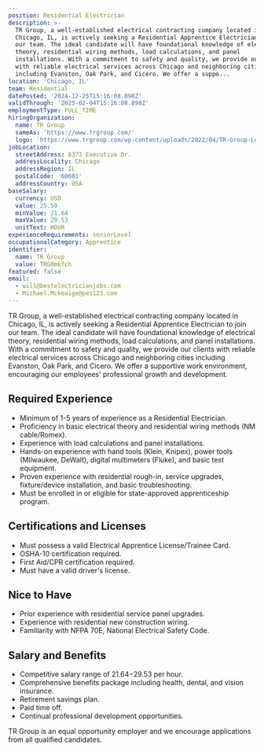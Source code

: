 ```yaml
---
position: Residential Electrician
description: >-
  TR Group, a well-established electrical contracting company located in
  Chicago, IL, is actively seeking a Residential Apprentice Electrician to join
  our team. The ideal candidate will have foundational knowledge of electrical
  theory, residential wiring methods, load calculations, and panel
  installations. With a commitment to safety and quality, we provide our clients
  with reliable electrical services across Chicago and neighboring cities
  including Evanston, Oak Park, and Cicero. We offer a suppo...
location: 'Chicago, IL'
team: Residential
datePosted: '2024-12-25T15:16:08.898Z'
validThrough: '2025-02-04T15:16:08.898Z'
employmentType: FULL_TIME
hiringOrganization:
  name: TR Group
  sameAs: 'https://www.trgroup.com/'
  logo: 'https://www.trgroup.com/wp-content/uploads/2022/04/TR-Group-Logo.png'
jobLocation:
  streetAddress: 8373 Executive Dr.
  addressLocality: Chicago
  addressRegion: IL
  postalCode: '60601'
  addressCountry: USA
baseSalary:
  currency: USD
  value: 25.59
  minValue: 21.64
  maxValue: 29.53
  unitText: HOUR
experienceRequirements: seniorLevel
occupationalCategory: Apprentice
identifier:
  name: TR Group
  value: TRG8mkfch
featured: false
email:
  - will@bestelectricianjobs.com
  - Michael.Mckeaige@pes123.com
---
```




TR Group, a well-established electrical contracting company located in Chicago, IL, is actively seeking a Residential Apprentice Electrician to join our team. The ideal candidate will have foundational knowledge of electrical theory, residential wiring methods, load calculations, and panel installations. With a commitment to safety and quality, we provide our clients with reliable electrical services across Chicago and neighboring cities including Evanston, Oak Park, and Cicero. We offer a supportive work environment, encouraging our employees' professional growth and development.

## Required Experience

- Minimum of 1-5 years of experience as a Residential Electrician. 
- Proficiency in basic electrical theory and residential wiring methods (NM cable/Romex). 
- Experience with load calculations and panel installations. 
- Hands-on experience with hand tools (Klein, Knipex), power tools (Milwaukee, DeWalt), digital multimeters (Fluke), and basic test equipment. 
- Proven experience with residential rough-in, service upgrades, fixture/device installation, and basic troubleshooting. 
- Must be enrolled in or eligible for state-approved apprenticeship program.

## Certifications and Licenses

- Must possess a valid Electrical Apprentice License/Trainee Card. 
- OSHA-10 certification required. 
- First Aid/CPR certification required. 
- Must have a valid driver's license.

## Nice to Have

- Prior experience with residential service panel upgrades. 
- Experience with residential new construction wiring. 
- Familiarity with NFPA 70E, National Electrical Safety Code.

## Salary and Benefits

- Competitive salary range of $21.64-$29.53 per hour.
- Comprehensive benefits package including health, dental, and vision insurance.
- Retirement savings plan.
- Paid time off.
- Continual professional development opportunities.

TR Group is an equal opportunity employer and we encourage applications from all qualified candidates.